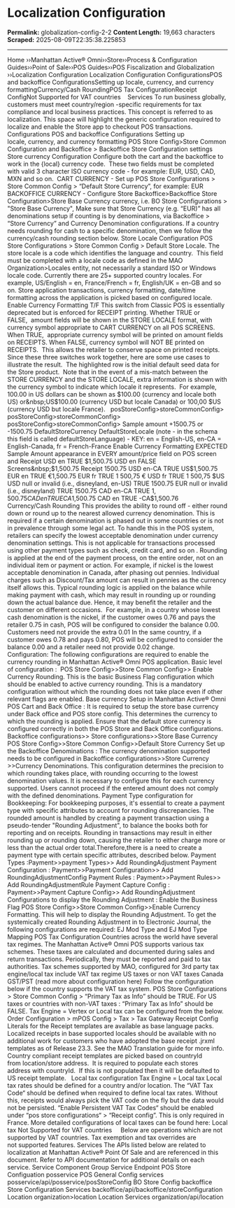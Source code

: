 # Localization Configuration 

**Permalink:** globalization-config-2-2
**Content Length:** 19,663 characters
**Scraped:** 2025-08-09T22:35:38.225853

---

Home &rsaquo;&rsaquo;Manhattan Active® Omni&rsaquo;&rsaquo;Store&rsaquo;&rsaquo;Process & Configuration Guides&rsaquo;&rsaquo;Point of Sale&rsaquo;&rsaquo;POS Guides&rsaquo;&rsaquo;POS Fiscalization and Globalization ››Localization Configuration Localization Configuration ConfigurationsPOS and backoffice ConfigurationsSetting up locale,&nbsp;currency, and currency formattingCurrency/Cash RoundingPOS Tax ConfigurationReceipt ConfigNot Supported for VAT countries&nbsp; &nbsp;&nbsp;Services To run business globally, customers must meet country/region -specific requirements for tax compliance and local business practices. This concept is referred to as localization.&nbsp;This space will highlight the generic configuration required to localize and enable&nbsp;the Store app to checkout POS transactions. &nbsp; Configurations POS and backoffice Configurations Setting up locale,&nbsp;currency, and currency formatting POS Store Config&gt;Store Common Configuration and Backoffice &gt; Backoffice Store Configuration settings Store currency Configuration Configure both the cart and the backoffice to work in the {local} currency code.&nbsp; These two fields must be completed with valid 3 character ISO currency code - for example: EUR,&nbsp;USD,&nbsp;CAD, MXN and so on.&nbsp; CART CURRENCY - Set up POS Store Configurations &gt; Store Common Config &gt; &ldquo;Default Store Currency&rdquo;, for example:&nbsp;EUR BACKOFFICE CURRENCY - Configure Store Backoffice&gt;Backoffice Store Configuration&gt;Store Base Currency&nbsp;currency, i.e. BO Store Configurations &gt; &quot;Store Base Currency&quot;, Make sure that Store Currency (e.g. &ldquo;EUR)&rdquo; has all denominations setup if counting is&nbsp;by denominations, via Backoffice &gt; &ldquo;Store Currency&rdquo; and Currency Denomination configurations. If a country needs rounding for cash to a specific denomination, then we follow the currency/cash&nbsp;rounding&nbsp;section below. Store Locale Configuration POS Store Configurations &gt; Store Common Config &gt; Default Store Locale. The store locale is a code which identifies the language and country.&nbsp; This field must be completed with a locale code as defined in the MAO Organization&gt;Locales entity, not necessarily a standard ISO or Windows locale code. Currently there are 25+ supported country locales. For example, US/English = en, France/French = fr, English/UK = en-GB and so on. Store application transactions, currency formatting, date/time formatting&nbsp;across the application is picked based on configured locale. Enable Currency Formatting T/F This switch from Classic POS is essentially deprecated but is enforced for RECEIPT printing. Whether TRUE or FALSE,&nbsp;&nbsp;amount fields will be shown in the STORE LOCALE format, with currency symbol appropriate to CART CURRENCY on all POS SCREENS. When TRUE,&nbsp; appropriate currency symbol will be printed on amount fields on RECEIPTS. When FALSE, currency symbol will NOT BE printed&nbsp;on RECEIPTS.&nbsp; This allows the retailer to conserve space on printed receipts. &nbsp; Since these three switches work together, here are some use cases to illustrate the result.&nbsp; The highlighted row is the initial default seed data for the Store product.&nbsp; Note that in the event of a mis-match between the STORE CURRENCY and the STORE LOCALE, extra information is shown with the currency symbol to indicate which locale it represents.&nbsp; For example, 100.00 in US dollars can be shown as $100.00 (currency and locale both US) or&nbsp;US$100.00 (currency USD but locale Canada) or 100,00 $US (currency USD but locale France). &nbsp; posStoreConfig&gt;storeCommonConfig&gt; posStoreConfig&gt;storeCommonConfig&gt; posStoreConfig&gt;storeCommonConfig&gt; Sample amount +1500.75 or -1500.75 DefaultStoreCurrency DefaultStoreLocale (note - in the schema this field is called defaultStoreLanguage) -&nbsp;KEY: en = English-US, en-CA = English-Canada, fr = French-France Enable Currency Formatting EXPECTED Sample Amount appearance in EVERY amount/price field on POS screen and Receipt USD en TRUE $1,500.75 USD en FALSE Screens&nbsp;$1,500.75 Receipt 1500.75 USD en-CA TRUE US$1,500.75 EUR en TRUE &euro;1,500.75 EUR fr TRUE 1 500,75 &euro; USD fr TRUE 1 500,75 $US USD null or invalid (i.e., disneyland, en-US) TRUE 1500.75 EUR null or invalid (i.e., disneyland) TRUE 1500.75 CAD en-CA TRUE $1,500.75 CAD en TRUE CA$1,500.75 CAD en TRUE -CA$1,500.76 &nbsp; &nbsp; Currency/Cash Rounding This provides the ability to round off - either round down or round up to the nearest allowed currency denomination. This is required if a certain denomination is phased out in some countries or is not in prevalence through some legal act.&nbsp;To handle this in the POS system, retailers can specify the lowest acceptable denomination under currency denomination settings. This is not applicable for transactions processed using other payment types such as check, credit card, and so on . Rounding is applied at the end of the payment process, on the entire order, not on an individual item or payment or action. For example, if nickel is the lowest acceptable denomination in Canada, after phasing out pennies. Individual charges such as Discount/Tax amount can result in pennies as the currency itself allows this.&nbsp;Typical rounding logic is applied on the balance while making payment with cash, which may result in rounding up or rounding down the actual balance due. Hence, it may benefit the retailer&nbsp;and&nbsp;the customer on different occasions.&nbsp; For example, in a country whose lowest cash denomination is the nickel, if the customer owes 0.76 and pays the retailer 0.75 in cash, POS will be configured to consider the balance 0.00.&nbsp; Customers need not provide the extra 0.01 In the same country, if a customer owes 0.78 and pays 0.80, POS will be configured to consider the balance 0.00 and a retailer need not provide 0.02 change. Configuration:&nbsp;The following configurations are required to enable the currency rounding in&nbsp;Manhattan Active&reg; Omni POS application. Basic level of configuration :&nbsp; POS Store&nbsp;Config&gt;&gt;Store&nbsp;Common&nbsp;Config&gt;&gt; Enable Currency Rounding. This is the basic Business Flag configuration which should be enabled to active currency rounding. This is a mandatory configuration without which the rounding does not take place even if other relevant flags&nbsp;are enabled. Base currency Setup in Manhattan Active&reg; Omni POS Cart and Back Office : It is required to setup the store base currency under Back office and POS store config. This determines the currency to which the rounding is applied. Ensure that the default store currency is configured correctly in both the POS Store and Back Office configurations. Backoffice configurations&gt;&gt; Store configurations&gt;&gt;Store Base Currency POS Store&nbsp;Config&gt;&gt;Store&nbsp;Common&nbsp;Config&gt;&gt;Default Store Currency Set up the Backoffice Denominations : The currency denomination supported needs to be configured in Backoffice configurations&gt;&gt;Store Currency &gt;&gt;Currency Denominations. This configuration determines the precision to which rounding takes place, with rounding occurring to the lowest denomination values. It is necessary to configure this for each currency supported. Users cannot proceed if the entered amount does not comply with the defined denominations. Payment Type configuration for Bookkeeping: For bookkeeping purposes, it&#39;s essential to create a payment type with specific attributes to account for rounding discrepancies. The rounded amount is handled by creating a payment transaction using a pseudo-tender &quot;Rounding Adjustment&quot;, to balance the books both for reporting and on receipts. Rounding in transactions may result in either rounding up or rounding down, causing the retailer to either charge more or less than the actual order total.Therefore,there is a need to create a payment type with certain specific attributes, described below. Payment Types :Payment&gt;&gt;payment Types&gt;&gt; Add RoundingAdjustment Payment Configuration : Payment&gt;&gt;Payment Configuration&gt;&gt; Add RoundingAdjustmentConfig Payment Rules : Payment&gt;&gt;Payment Rules&gt;&gt; Add RoundingAdjustmentRule Payment Capture Config : Payment&gt;&gt;Payment Capture Config&gt;&gt; Add RoundingAdjustment Configurations to display the Rounding Adjustment : Enable the Business Flag POS Store&nbsp;Config&gt;&gt;Store&nbsp;Common&nbsp;Config&gt;&gt;Enable Currency Formatting. This will help to display the Rounding Adjustment. To get the systemically created Rounding Adjustment in to Electronic Journal, the following configurations are required: EJ Mod Type and EJ Mod Type Mapping POS Tax Configuration Countries across the world have several tax regimes.&nbsp;The Manhattan Active&reg; Omni POS supports various&nbsp;tax schemes. These taxes are calculated and documented during sales&nbsp;and return&nbsp;transactions. Periodically, they must be reported and paid to tax authorities. Tax schemes supported by MAO, configured for 3rd party tax engine/local tax&nbsp;include VAT&nbsp;tax regime US taxes or non VAT taxes Canada GST/PST (read more about configuration here) Follow the configuration below if the country supports the VAT tax system. POS Store Configurations &gt; Store Common Config &gt; &ldquo;Primary Tax as Info&rdquo; should be TRUE. For&nbsp;US taxes or countries with non-VAT taxes :&nbsp;&ldquo;Primary Tax as Info&rdquo; should be FALSE. Tax Engine = Vertex or Local tax&nbsp;can be configured from the below. Order Configuration &gt; mPOS Config &gt; Tax &gt; Tax Gateway Receipt Config Literals for the Receipt templates are available as base language packs.&nbsp; Localized receipts in base supported locales&nbsp;should be available with no additional work for customers who have adopted the base receipt .jrxml templates&nbsp;as of Release 23.3. See the MAO&nbsp;Translation guide for more info. &nbsp; Country compliant receipt templates are picked based on countryId from&nbsp;location/store address.&nbsp; It is required to populate&nbsp;each stores address&nbsp;with countryId.&nbsp; If this is not populated then it will be defaulted to US receipt template. &nbsp; Local tax configuration Tax Engine =&nbsp;Local tax Local tax rates should be defined for a country and/or location. The &ldquo;VAT Tax Code&ldquo; should be defined when required to define&nbsp;local tax rates. Without this, receipts would always pick the VAT code on the fly but the data would not be persisted. &ldquo;Enable Persistent VAT Tax Codes&ldquo; should be enabled under &ldquo;pos store configurations&ldquo; &gt; &ldquo;Receipt config&rdquo;. This is only required in France. More detailed configurations of local taxes can be found here:&nbsp;Local tax Not Supported for VAT countries&nbsp; &nbsp;&nbsp; Below are operations which are not supported by VAT countries. Tax exemption and tax overrides&nbsp;are not&nbsp;supported&nbsp;features. Services The&nbsp;APIs listed below&nbsp;are related&nbsp;to localization&nbsp;at Manhattan Active&reg; Point Of Sale and are referenced in this document.&nbsp;Refer to API documentation for additional details on&nbsp;each service. Service Component Group Service Endpoint POS Store Configuation posservice POS General Config services posservice/api/posservice/posStoreConfig BO Store Config backoffice Store Configuration Services backoffice/api/backoffice/storeConfiguration Location organization&gt;location Location Services organization/api/location